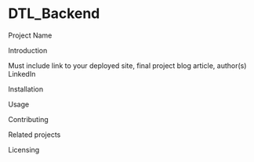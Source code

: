 # DTL_Backend

Project Name

Introduction

Must include link to your deployed site, final project blog article, author(s) LinkedIn

Installation

Usage

Contributing

Related projects

Licensing
